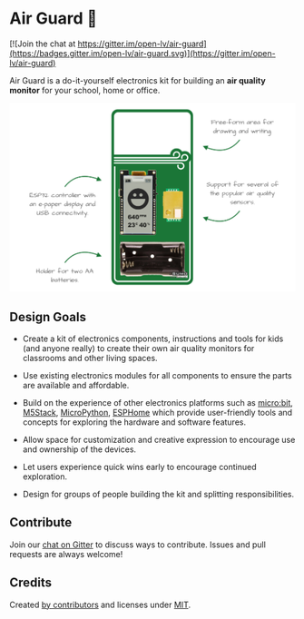# Air Guard 💨

[![Join the chat at https://gitter.im/open-lv/air-guard](https://badges.gitter.im/open-lv/air-guard.svg)](https://gitter.im/open-lv/air-guard)

Air Guard is a do-it-yourself electronics kit for building an **air quality monitor** for your school, home or office.

![Air Guard components](docs/assets/air-guard-banner.png)

## Design Goals

- Create a kit of electronics components, instructions and tools for kids (and anyone really) to create their own air quality monitors for classrooms and other living spaces.

- Use existing electronics modules for all components to ensure the parts are available and affordable.

- Build on the experience of other electronics platforms such as [micro:bit](https://microbit.org), [M5Stack](https://m5stack.com), [MicroPython](https://micropython.org), [ESPHome](https://esphome.io) which provide user-friendly tools and concepts for exploring the hardware and software features.

- Allow space for customization and creative expression to encourage use and ownership of the devices.

- Let users experience quick wins early to encourage continued exploration.

- Design for groups of people building the kit and splitting responsibilities.

## Contribute

Join our [chat on Gitter](https://gitter.im/open-lv/air-guard) to discuss ways to contribute. Issues and pull requests are always welcome!

## Credits

Created [by contributors](https://github.com/open-lv/air-pilot/graphs/contributors) and licenses under [MIT](https://opensource.org/licenses/MIT).